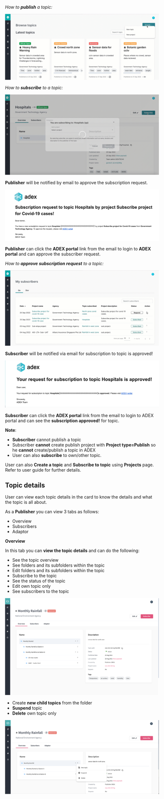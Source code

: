 
*How to **publish** a topic:*

![Image is not available](/assets/vid2pubtopic.gif)

*How to **subscribe** to a topic:*

![Image is not available](/assets/vid4substotopic.gif)

**Publisher** will be notified by email to approve the subscription request. 

![Image is not available](/assets/Fig71.png)

**Publisher** can click the **ADEX portal** link from the email to login to **ADEX portal** and can approve the subscriber request. 

*How to **approve subscription request** to a topic:*

![Image is not available](/assets/vid5approvedsubstopic.gif)

**Subscriber** will be notified via email for subscription to topic is approved!

![Image is not available](/assets/Fig71a.png)

**Subscriber** can click the **ADEX portal** link from the email to login to ADEX portal and can see the **subscription approved!** for topic.

**Note**:
  - **Subscriber** cannot publish a topic
  - Subscriber **cannot** create publish project with **Project type=Publish** so he **cannot** create/publish a topic in ADEX
  - User can also **subscribe** to own/other topic.

User can also **Create a topic** and **Subscribe to topic** using **Projects** page. Refer to user guide for further details.


## Topic details

User can view each topic details in the card to know the details and what the topic is all about.

As a **Publisher** you can view 3 tabs as follows:

- Overview
- Subscribers 
- Adaptor

**Overview** 

In this tab you can **view the topic details** and can do the following: 

- See the topic overview
- See folders and its subfolders within the topic
- Edit folders and its subfolders within the topic
- Subscribe to the topic
- See the status of the topic
- Edit own topic only
- See subscribers to the topic

![Image not Available](/assets/Fig30.png)

- Create **new child topics** from the folder
- **Suspend** topic
- **Delete** own topic only

![Image not Available](/assets/Fig93.png)
